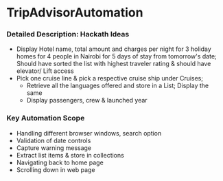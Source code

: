 # TripAdvisorAutomation

### Detailed Description: Hackath Ideas
- Display Hotel name, total amount and charges per night for 3 holiday homes for 4 people in Nairobi for 5 days of stay from tomorrow's date; Should have sorted the list with highest traveler rating & should have elevator/ Lift  access
- Pick one cruise line & pick a respective cruise ship under Cruises; 
  - Retrieve all the languages offered and store in a List; Display the same
  - Display passengers, crew & launched year

### Key Automation Scope
- Handling different browser windows, search option
- Validation of date controls
- Capture warning message
- Extract list items & store in collections
- Navigating back to home page
- Scrolling down in web page
